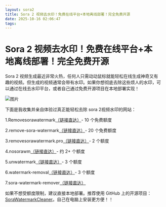 ```yaml
---
layout: sora2
title: Sora 2 视频去水印！免费在线平台+本地离线部署！完全免费开源
date: 2025-10-16 02:06:47
tags:
---
```


# Sora 2 视频去水印！免费在线平台+本地离线部署！完全免费开源

Sora 2 视频生成最近非常火热，任何人只需动动鼠标就能轻松在线生成神奇又有趣的视频。但生成的视频通常会带有水印。如果你想彻底去除这些烦人的水印，可以通过在线去水印平台，或者自己通过免费开源项目在本地部署实现！

![图片](https://telegraph-image-dp7.pages.dev/file/AgACAgUAAyEGAASgAAGGzAADFGkBBo9iZOBh94uKIiXCoJTeHXPyAAImDWsbkrQIVBSgPKqM4-0MAQADAgADdwADNgQ.jpg)

下面是我收集并亲自体验过真正能轻松去除 sora 2视频水印的网站：

1.Removesorawatermark[（链接直达）](https://www.removesorawatermark.online/)- 10 个免费额度

2.remove-sora-watermark[（链接直达）](https://reel.money/tools/remove-sora-watermark)- 20 个免费额度

3.removesorawatermark.pro[（链接直达）](https://www.removesorawatermark.pro/zh)- 2 个额度

4.nosorawm[（链接直达）](https://nosorawm.app/zh)- 约 2+ 个额度

5.unwatermark[（链接直达）](https://unwatermark.ai/)- 3 个额度

6.watermark-removal[（链接直达）](https://sora2u.com/watermark-removal)- 3 个额度

7.sora-watermark-remover[（链接直达）](https://www.topyappers.com/tools/sora-watermark-remover)

如果不想受额度限制，建议直接本地部署。推荐使用 GitHub 上的开源项目：[SoraWatermarkCleaner](https://github.com/linkedlist771/SoraWatermarkCleaner)。自己在电脑上安装更方便！！